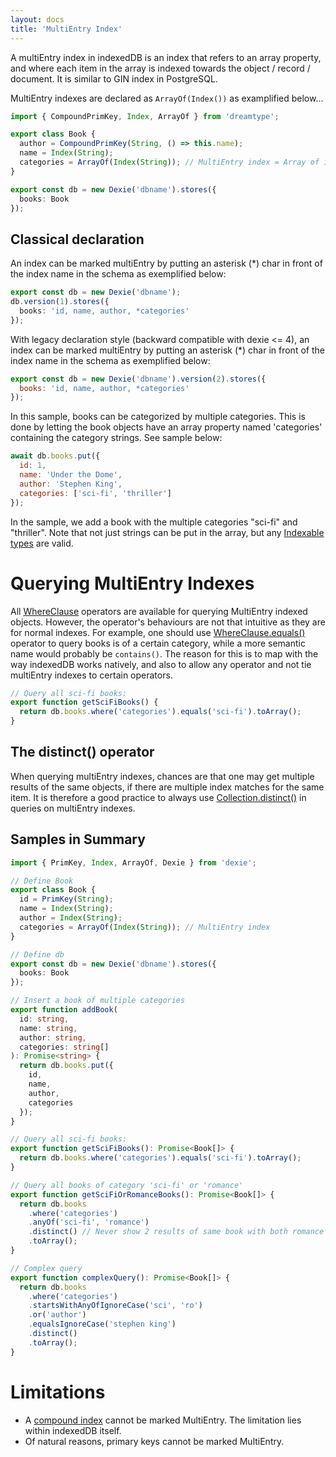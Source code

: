 ```yaml
---
layout: docs
title: 'MultiEntry Index'
---
```


A multiEntry index in indexedDB is an index that refers to an array property, and where each item in the array is indexed towards the object / record / document. It is similar to GIN index in PostgreSQL.

MultiEntry indexes are declared as `ArrayOf(Index())` as examplified below...

```ts
import { CompoundPrimKey, Index, ArrayOf } from 'dreamtype';

export class Book {
  author = CompoundPrimKey(String, () => this.name);
  name = Index(String);
  categories = ArrayOf(Index(String)); // MultiEntry index = Array of indexed items
}

export const db = new Dexie('dbname').stores({
  books: Book
});
```

## Classical declaration

An index can be marked multiEntry by putting an asterisk (\*) char in front of the index name in the schema as exemplified below:

```ts
export const db = new Dexie('dbname');
db.version(1).stores({
  books: 'id, name, author, *categories'
});
```

With legacy declaration style (backward compatible with dexie <= 4), an index can be marked multiEntry by putting an asterisk (\*) char in front of the index name in the schema as exemplified below:

```javascript
export const db = new Dexie('dbname').version(2).stores({
  books: 'id, name, author, *categories'
});
```

In this sample, books can be categorized by multiple categories. This is done by letting the book objects have an array property named 'categories' containing the category strings. See sample below:

```javascript
await db.books.put({
  id: 1,
  name: 'Under the Dome',
  author: 'Stephen King',
  categories: ['sci-fi', 'thriller']
});
```

In the sample, we add a book with the multiple categories "sci-fi" and "thriller". Note that not just strings can be put in the array, but any [Indexable types](/docs/Indexable-Type) are valid.

# Querying MultiEntry Indexes

All [WhereClause](/docs/WhereClause/WhereClause) operators are available for querying MultiEntry indexed objects. However, the operator's behaviours are not that intuitive as they are for normal indexes. For example, one should use [WhereClause.equals()](</docs/WhereClause/WhereClause.equals()>) operator to query books is of a certain category, while a more semantic name would probably be `contains()`. The reason for this is to map with the way indexedDB works natively, and also to allow any operator and not tie multiEntry indexes to certain operators.

```javascript
// Query all sci-fi books:
export function getSciFiBooks() {
  return db.books.where('categories').equals('sci-fi').toArray();
}
```

## The distinct() operator

When querying multiEntry indexes, chances are that one may get multiple results of the same objects, if there are multiple index matches for the same item. It is therefore a good practice to always use [Collection.distinct()](</docs/Collection/Collection.distinct()>) in queries on multiEntry indexes.

## Samples in Summary

```ts
import { PrimKey, Index, ArrayOf, Dexie } from 'dexie';

// Define Book
export class Book {
  id = PrimKey(String);
  name = Index(String);
  author = Index(String);
  categories = ArrayOf(Index(String)); // MultiEntry index
}

// Define db
export const db = new Dexie('dbname').stores({
  books: Book
});

// Insert a book of multiple categories
export function addBook(
  id: string,
  name: string,
  author: string,
  categories: string[]
): Promise<string> {
  return db.books.put({
    id,
    name,
    author,
    categories
  });
}

// Query all sci-fi books:
export function getSciFiBooks(): Promise<Book[]> {
  return db.books.where('categories').equals('sci-fi').toArray();
}

// Query all books of category 'sci-fi' or 'romance'
export function getSciFiOrRomanceBooks(): Promise<Book[]> {
  return db.books
    .where('categories')
    .anyOf('sci-fi', 'romance')
    .distinct() // Never show 2 results of same book with both romance and sci-fi
    .toArray();
}

// Complex query
export function complexQuery(): Promise<Book[]> {
  return db.books
    .where('categories')
    .startsWithAnyOfIgnoreCase('sci', 'ro')
    .or('author')
    .equalsIgnoreCase('stephen king')
    .distinct()
    .toArray();
}
```

# Limitations

- A [compound index](/docs/Compound-Index) cannot be marked MultiEntry. The limitation lies within indexedDB itself.
- Of natural reasons, primary keys cannot be marked MultiEntry.
